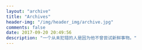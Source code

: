 ```yaml
---
layout: "archive"
title: "Archives"
header-img: "/img/header_img/archive.jpg"
comments: false
date: 2017-09-20 20:49:56
description: "一个从未犯错的人是因为他不曾尝试新鲜事物。"
---
```

